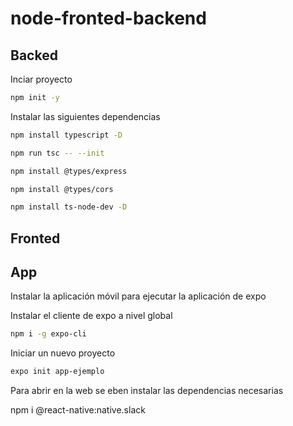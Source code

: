 # node-fronted-backend

## Backed
Inciar proyecto
```bash
npm init -y
```

Instalar las siguientes dependencias
```bash
npm install typescript -D
```

```bash
npm run tsc -- --init
```

```bash
npm install @types/express
```

```bash
npm install @types/cors
```

```bash
npm install ts-node-dev -D
```



## Fronted

## App
Instalar la aplicación móvil para ejecutar la aplicación de expo

Instalar el cliente de expo a nivel global
```bash
npm i -g expo-cli
```

Iniciar un nuevo proyecto
```bash
expo init app-ejemplo
```

Para abrir en la web se eben instalar las dependencias necesarias

npm i @react-native:native.slack
